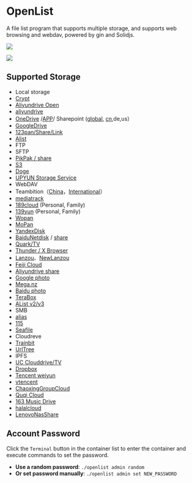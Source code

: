 # OpenList

A file list program that supports multiple storage, and supports web browsing and webdav, powered by gin and Solidjs.


![](https://cdn.jsdelivr.net/gh/xiaoY233/PicList@main/public/assets/OpenList.png)

![](https://img.shields.io/badge/Copyright-arch3rPro-ff9800?style=flat&logo=github&logoColor=white)

## Supported Storage

- Local storage
- [Crypt](/guide/drivers/Crypt.md)
- [Aliyundrive Open](../guide/drivers/aliyundrive_open.md)
- [aliyundrive](https://www.alipan.com/)
- [OneDrive](./drivers/onedrive.md) /[APP](./drivers/onedrive_app.md)/ Sharepoint ([global](https://www.office.com/), [cn](https://portal.partner.microsoftonline.cn),de,us）
- [GoogleDrive](https://drive.google.com/)
- [123pan/Share/Link](https://www.123pan.com/)
- [Alist](https://github.com/Xhofe/alist)
- FTP
- SFTP
- [PikPak / share](https://www.mypikpak.com/)
- [S3](../guide/drivers/s3.md)
- [Doge](../guide/drivers/s3.md#add-object-storage-examples-and-official-documents)
- [UPYUN Storage Service](https://www.upyun.com/products/file-storage)
- WebDAV
- Teambition（[China](https://www.teambition.com/)，[International](https://us.teambition.com/)）
- [mediatrack](https://www.mediatrack.cn/)
- [189cloud](https://cloud.189.cn) (Personal, Family)
- [139yun](https://yun.139.com/) (Personal, Family)
- [Wopan](https://pan.wo.cn)
- [MoPan](https://mopan.sc.189.cn/mopan/#/downloadPc)
- [YandexDisk](https://disk.yandex.com/)
- [BaiduNetdisk](https://pan.baidu.com/) / [share](./drivers/baidu_share.md)
- [Quark/TV](https://pan.quark.cn/)
- [Thunder / X Browser](../guide/drivers/thunder.md)
- [Lanzou](https://www.lanzou.com/)、[NewLanzou](https://www.ilanzou.com)
- [Feiji Cloud](https://feijipan.com/)
- [Aliyundrive share](https://www.alipan.com/)
- [Google photo](https://photos.google.com/)
- [Mega.nz](https://mega.nz)
- [Baidu photo](https://photo.baidu.com/)
- [TeraBox](https://www.terabox.com/)
- [AList v2/v3](../guide/drivers/Alist%20V2%20V3.md)
- SMB
- [alias](../guide/advanced/alias.md)
- [115](https://115.com/)
- [Seafile](https://www.seafile.com/)
- Cloudreve
- [Trainbit](https://trainbit.com/)
- [UrlTree](../guide/drivers/UrlTree.md)
- IPFS
- [UC Clouddrive/TV](https://drive.uc.cn/)
- [Dropbox](https://www.dropbox.com)
- [Tencent weiyun](https://www.weiyun.com/)
- [vtencent](https://app.v.tencent.com/)
- [ChaoxingGroupCloud](../guide/drivers/chaoxing.md)
- [Quqi Cloud](https://quqi.com)
- [163 Music Drive](../guide/drivers/163music.md)
- [halalcloud](../guide/drivers/halalcloud.md)
- [LenovoNasShare](https://pc.lenovo.com.cn)

## Account Password

Click the `Terminal` button in the container list to enter the container and execute commands to set the password.

- **Use a random password**: `./openlist admin random`
- **Or set password manually**: `./openlist admin set NEW_PASSWORD`

